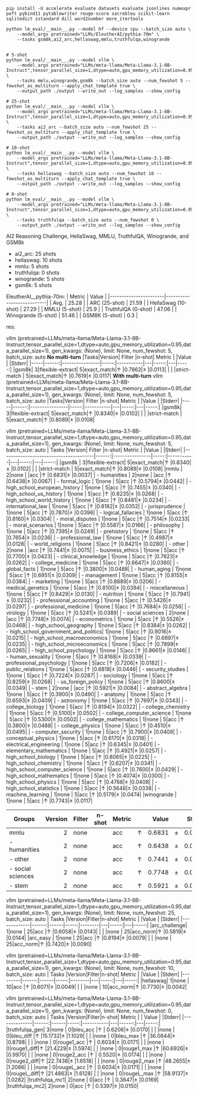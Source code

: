 

```shell
pip install -U accelerate evaluate datasets evaluate jsonlines numexpr peft pybind11 pytablewriter rouge-score sacrebleu scikit-learn sqlitedict zstandard dill word2number more_itertools 

python lm_eval/__main__.py --model hf --device cpu --batch_size auto \
    --model_args pretrained="LLMs/EleutherAI/pythia-70m" \
    --tasks gsm8k,ai2_arc,hellaswag,mmlu,truthfulqa,winogrande 


# 5-shot
python lm_eval/__main__.py --model vllm \
    --model_args pretrained="LLMs/meta-llama/Meta-Llama-3.1-8B-Instruct",tensor_parallel_size=1,dtype=auto,gpu_memory_utilization=0.95,data_parallel_size=1 \
    --tasks mmlu,winogrande,gsm8k --batch_size auto --num_fewshot 5 --fewshot_as_multiturn --apply_chat_template true \
    --output_path ./output --write_out --log_samples --show_config

# 25-shot
python lm_eval/__main__.py --model vllm \
    --model_args pretrained="LLMs/meta-llama/Meta-Llama-3.1-8B-Instruct",tensor_parallel_size=1,dtype=auto,gpu_memory_utilization=0.95,data_parallel_size=1 \
    --tasks ai2_arc --batch_size auto --num_fewshot 25 --fewshot_as_multiturn --apply_chat_template true \
    --output_path ./output --write_out --log_samples --show_config

# 10-shot
python lm_eval/__main__.py --model vllm \
    --model_args pretrained="LLMs/meta-llama/Meta-Llama-3.1-8B-Instruct",tensor_parallel_size=1,dtype=auto,gpu_memory_utilization=0.95,data_parallel_size=1 \
    --tasks hellaswag --batch_size auto --num_fewshot 10 --fewshot_as_multiturn --apply_chat_template true \
    --output_path ./output --write_out --log_samples --show_config

# 0-shot
python lm_eval/__main__.py --model vllm \
    --model_args pretrained="LLMs/meta-llama/Meta-Llama-3.1-8B-Instruct",tensor_parallel_size=1,dtype=auto,gpu_memory_utilization=0.95,data_parallel_size=1 \
    --tasks truthfulqa --batch_size auto --num_fewshot 0 \
    --output_path ./output --write_out --log_samples --show_config
```

AI2 Reasoning Challenge, HellaSwag, MMLU, TruthfulQA, Winogrande, and GSM8k

- ai2_arc: 25 shots
- hellaswag: 10 shots
- mmlu: 5 shots
- truthfulqa: 0 shots
- winogrande: 5 shots
- gsm8k: 5 shots


EleutherAI__pythia-70m:
| Metric                | Value                     |
|-----------------------|---------------------------|
| Avg.                  | 25.28   |
| ARC (25-shot)         | 21.59          |
| HellaSwag (10-shot)   | 27.29    |
| MMLU (5-shot)         | 25.9         |
| TruthfulQA (0-shot)   | 47.06   |
| Winogrande (5-shot)   | 51.46   |
| GSM8K (5-shot)        | 0.3        |

res:

vllm (pretrained=LLMs/meta-llama/Meta-Llama-3.1-8B-Instruct,tensor_parallel_size=1,dtype=auto,gpu_memory_utilization=0.95,data_parallel_size=1), gen_kwargs: (None), limit: None, num_fewshot: 5, batch_size: auto
**No multi-turn**
|Tasks|Version|     Filter     |n-shot|  Metric   |   |Value |   |Stderr|
|-----|------:|----------------|-----:|-----------|---|-----:|---|-----:|
|gsm8k|      3|flexible-extract|     5|exact_match|↑  |0.7862|±  |0.0113|
|     |       |strict-match    |     5|exact_match|↑  |0.7619|±  |0.0117|
**With multi-turn**
vllm (pretrained=LLMs/meta-llama/Meta-Llama-3.1-8B-Instruct,tensor_parallel_size=1,dtype=auto,gpu_memory_utilization=0.95,data_parallel_size=1), gen_kwargs: (None), limit: None, num_fewshot: 5, batch_size: auto
|Tasks|Version|     Filter     |n-shot|  Metric   |   |Value |   |Stderr|
|-----|------:|----------------|-----:|-----------|---|-----:|---|-----:|
|gsm8k|      3|flexible-extract|     5|exact_match|↑  |0.8340|±  |0.0102|
|     |       |strict-match    |     5|exact_match|↑  |0.8089|±  |0.0108|

vllm (pretrained=LLMs/meta-llama/Meta-Llama-3.1-8B-Instruct,tensor_parallel_size=1,dtype=auto,gpu_memory_utilization=0.95,data_parallel_size=1), gen_kwargs: (None), limit: None, num_fewshot: 5, batch_size: auto
|                 Tasks                 |Version|     Filter     |n-shot|  Metric   |   |Value |   |Stderr|
|---------------------------------------|------:|----------------|-----:|-----------|---|-----:|---|-----:|
|gsm8k                                  |      3|flexible-extract|     5|exact_match|↑  |0.8340|±  |0.0102|
|                                       |       |strict-match    |     5|exact_match|↑  |0.8089|±  |0.0108|
|mmlu                                   |      2|none            |      |acc        |↑  |0.6831|±  |0.0037|
| - humanities                          |      2|none            |      |acc        |↑  |0.6438|±  |0.0067|
|  - formal_logic                       |      1|none            |     5|acc        |↑  |0.5794|±  |0.0442|
|  - high_school_european_history       |      1|none            |     5|acc        |↑  |0.7455|±  |0.0340|
|  - high_school_us_history             |      1|none            |     5|acc        |↑  |0.8235|±  |0.0268|
|  - high_school_world_history          |      1|none            |     5|acc        |↑  |0.8481|±  |0.0234|
|  - international_law                  |      1|none            |     5|acc        |↑  |0.8182|±  |0.0352|
|  - jurisprudence                      |      1|none            |     5|acc        |↑  |0.7870|±  |0.0396|
|  - logical_fallacies                  |      1|none            |     5|acc        |↑  |0.8160|±  |0.0304|
|  - moral_disputes                     |      1|none            |     5|acc        |↑  |0.7514|±  |0.0233|
|  - moral_scenarios                    |      1|none            |     5|acc        |↑  |0.5587|±  |0.0166|
|  - philosophy                         |      1|none            |     5|acc        |↑  |0.7395|±  |0.0249|
|  - prehistory                         |      1|none            |     5|acc        |↑  |0.7654|±  |0.0236|
|  - professional_law                   |      1|none            |     5|acc        |↑  |0.4987|±  |0.0128|
|  - world_religions                    |      1|none            |     5|acc        |↑  |0.8421|±  |0.0280|
| - other                               |      2|none            |      |acc        |↑  |0.7441|±  |0.0075|
|  - business_ethics                    |      1|none            |     5|acc        |↑  |0.7700|±  |0.0423|
|  - clinical_knowledge                 |      1|none            |     5|acc        |↑  |0.7623|±  |0.0262|
|  - college_medicine                   |      1|none            |     5|acc        |↑  |0.6647|±  |0.0360|
|  - global_facts                       |      1|none            |     5|acc        |↑  |0.3800|±  |0.0488|
|  - human_aging                        |      1|none            |     5|acc        |↑  |0.6951|±  |0.0309|
|  - management                         |      1|none            |     5|acc        |↑  |0.8155|±  |0.0384|
|  - marketing                          |      1|none            |     5|acc        |↑  |0.8889|±  |0.0206|
|  - medical_genetics                   |      1|none            |     5|acc        |↑  |0.8100|±  |0.0394|
|  - miscellaneous                      |      1|none            |     5|acc        |↑  |0.8429|±  |0.0130|
|  - nutrition                          |      1|none            |     5|acc        |↑  |0.7941|±  |0.0232|
|  - professional_accounting            |      1|none            |     5|acc        |↑  |0.5426|±  |0.0297|
|  - professional_medicine              |      1|none            |     5|acc        |↑  |0.7684|±  |0.0256|
|  - virology                           |      1|none            |     5|acc        |↑  |0.5241|±  |0.0389|
| - social sciences                     |      2|none            |      |acc        |↑  |0.7748|±  |0.0074|
|  - econometrics                       |      1|none            |     5|acc        |↑  |0.5526|±  |0.0468|
|  - high_school_geography              |      1|none            |     5|acc        |↑  |0.8384|±  |0.0262|
|  - high_school_government_and_politics|      1|none            |     5|acc        |↑  |0.9016|±  |0.0215|
|  - high_school_macroeconomics         |      1|none            |     5|acc        |↑  |0.6897|±  |0.0235|
|  - high_school_microeconomics         |      1|none            |     5|acc        |↑  |0.7899|±  |0.0265|
|  - high_school_psychology             |      1|none            |     5|acc        |↑  |0.8661|±  |0.0146|
|  - human_sexuality                    |      1|none            |     5|acc        |↑  |0.8168|±  |0.0339|
|  - professional_psychology            |      1|none            |     5|acc        |↑  |0.7206|±  |0.0182|
|  - public_relations                   |      1|none            |     5|acc        |↑  |0.6818|±  |0.0446|
|  - security_studies                   |      1|none            |     5|acc        |↑  |0.7224|±  |0.0287|
|  - sociology                          |      1|none            |     5|acc        |↑  |0.8259|±  |0.0268|
|  - us_foreign_policy                  |      1|none            |     5|acc        |↑  |0.8600|±  |0.0349|
| - stem                                |      2|none            |      |acc        |↑  |0.5921|±  |0.0084|
|  - abstract_algebra                   |      1|none            |     5|acc        |↑  |0.3900|±  |0.0490|
|  - anatomy                            |      1|none            |     5|acc        |↑  |0.6593|±  |0.0409|
|  - astronomy                          |      1|none            |     5|acc        |↑  |0.7697|±  |0.0343|
|  - college_biology                    |      1|none            |     5|acc        |↑  |0.8194|±  |0.0322|
|  - college_chemistry                  |      1|none            |     5|acc        |↑  |0.5100|±  |0.0502|
|  - college_computer_science           |      1|none            |     5|acc        |↑  |0.5300|±  |0.0502|
|  - college_mathematics                |      1|none            |     5|acc        |↑  |0.3800|±  |0.0488|
|  - college_physics                    |      1|none            |     5|acc        |↑  |0.4510|±  |0.0495|
|  - computer_security                  |      1|none            |     5|acc        |↑  |0.7900|±  |0.0409|
|  - conceptual_physics                 |      1|none            |     5|acc        |↑  |0.6170|±  |0.0318|
|  - electrical_engineering             |      1|none            |     5|acc        |↑  |0.6345|±  |0.0401|
|  - elementary_mathematics             |      1|none            |     5|acc        |↑  |0.4921|±  |0.0257|
|  - high_school_biology                |      1|none            |     5|acc        |↑  |0.8065|±  |0.0225|
|  - high_school_chemistry              |      1|none            |     5|acc        |↑  |0.6207|±  |0.0341|
|  - high_school_computer_science       |      1|none            |     5|acc        |↑  |0.7600|±  |0.0429|
|  - high_school_mathematics            |      1|none            |     5|acc        |↑  |0.4074|±  |0.0300|
|  - high_school_physics                |      1|none            |     5|acc        |↑  |0.4768|±  |0.0408|
|  - high_school_statistics             |      1|none            |     5|acc        |↑  |0.5648|±  |0.0338|
|  - machine_learning                   |      1|none            |     5|acc        |↑  |0.5179|±  |0.0474|
|winogrande                             |      1|none            |     5|acc        |↑  |0.7743|±  |0.0117|

|      Groups      |Version|Filter|n-shot|Metric|   |Value |   |Stderr|
|------------------|------:|------|------|------|---|-----:|---|-----:|
|mmlu              |      2|none  |      |acc   |↑  |0.6831|±  |0.0037|
| - humanities     |      2|none  |      |acc   |↑  |0.6438|±  |0.0067|
| - other          |      2|none  |      |acc   |↑  |0.7441|±  |0.0075|
| - social sciences|      2|none  |      |acc   |↑  |0.7748|±  |0.0074|
| - stem           |      2|none  |      |acc   |↑  |0.5921|±  |0.0084|


vllm (pretrained=LLMs/meta-llama/Meta-Llama-3.1-8B-Instruct,tensor_parallel_size=1,dtype=auto,gpu_memory_utilization=0.95,data_parallel_size=1), gen_kwargs: (None), limit: None, num_fewshot: 25, batch_size: auto
|    Tasks    |Version|Filter|n-shot| Metric |   |Value |   |Stderr|
|-------------|------:|------|-----:|--------|---|-----:|---|-----:|
|arc_challenge|      1|none  |    25|acc     |↑  |0.6058|±  |0.0143|
|             |       |none  |    25|acc_norm|↑  |0.5819|±  |0.0144|
|arc_easy     |      1|none  |    25|acc     |↑  |0.8194|±  |0.0079|
|             |       |none  |    25|acc_norm|↑  |0.7420|±  |0.0090|



vllm (pretrained=LLMs/meta-llama/Meta-Llama-3.1-8B-Instruct,tensor_parallel_size=1,dtype=auto,gpu_memory_utilization=0.95,data_parallel_size=1), gen_kwargs: (None), limit: None, num_fewshot: 10, batch_size: auto
|  Tasks  |Version|Filter|n-shot| Metric |   |Value |   |Stderr|
|---------|------:|------|-----:|--------|---|-----:|---|-----:|
|hellaswag|      1|none  |    10|acc     |↑  |0.6071|±  |0.0049|
|         |       |none  |    10|acc_norm|↑  |0.7730|±  |0.0042|


vllm (pretrained=LLMs/meta-llama/Meta-Llama-3.1-8B-Instruct,tensor_parallel_size=1,dtype=auto,gpu_memory_utilization=0.95,data_parallel_size=1), gen_kwargs: (None), limit: None, num_fewshot: 0, batch_size: auto
|    Tasks     |Version|Filter|n-shot|  Metric   |   | Value |   |Stderr|
|--------------|------:|------|-----:|-----------|---|------:|---|-----:|
|truthfulqa_gen|      3|none  |     0|bleu_acc   |↑  | 0.6206|±  |0.0170|
|              |       |none  |     0|bleu_diff  |↑  |15.1732|±  |1.1029|
|              |       |none  |     0|bleu_max   |↑  |36.0844|±  |0.8798|
|              |       |none  |     0|rouge1_acc |↑  | 0.6034|±  |0.0171|
|              |       |none  |     0|rouge1_diff|↑  |21.4229|±  |1.5974|
|              |       |none  |     0|rouge1_max |↑  |60.6926|±  |0.9970|
|              |       |none  |     0|rouge2_acc |↑  | 0.5520|±  |0.0174|
|              |       |none  |     0|rouge2_diff|↑  |22.7438|±  |1.6518|
|              |       |none  |     0|rouge2_max |↑  |48.2655|±  |1.2086|
|              |       |none  |     0|rougeL_acc |↑  | 0.6034|±  |0.0171|
|              |       |none  |     0|rougeL_diff|↑  |21.4863|±  |1.6128|
|              |       |none  |     0|rougeL_max |↑  |58.9137|±  |1.0282|
|truthfulqa_mc1|      2|none  |     0|acc        |↑  | 0.3647|±  |0.0169|
|truthfulqa_mc2|      2|none  |     0|acc        |↑  | 0.5397|±  |0.0150|


